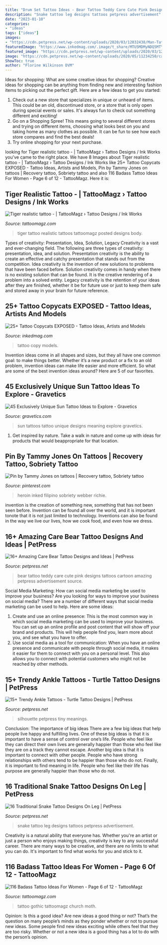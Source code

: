```yaml
---
title: "Drum Set Tattoo Ideas - Bear Tattoo Teddy Care Cute Pink Designs Tattoos Cartoon Amazing Petpress Advertisement Source"
description: "Snake tattoo leg designs tattoos petpress advertisement"
date: "2023-01-10"
categories:
- "ideas"
tags: ["ideas"]
images:
- "https://cdn.petpress.net/wp-content/uploads/2020/03/12032438/Man-Tattoo-snake-on-leg.jpg"
featuredImage: "https://www.inkedmag.com/.image/t_share/MTU5MDMyNDQ5MTY1NTY3NjM3/copy-feat.jpg"
featured_image: "https://cdn.petpress.net/wp-content/uploads/2020/03/12032438/Man-Tattoo-snake-on-leg.jpg"
image: "https://cdn.petpress.net/wp-content/uploads/2020/05/11234250/care-bear-tattoo-cute.jpg"
ShowToc: true
author: "Florine Wilkinson DVM"
---
```



Ideas for shopping: What are some creative ideas for shopping?
Creative ideas for shopping can be anything from finding new and interesting fashion items to picking out the perfect gift. Here are a few ideas to get you started: 
1. Check out a new store that specializes in unique or unheard of items. This could be an old, discontinued store, or a store that is only open during special events or sales. It's always fun to check out something different and exciting! 
2. Go on a Shopping Spree! This means going to several different stores and trying on different items, choosing what looks best on you and taking home as many clothes as possible. It can be fun to see how each store compares and find the best deals! 
3. Try online shopping for your next purchase.

	

		
looking for Tiger realistic tattoo - | TattooMagz › Tattoo Designs / Ink Works you've came to the right place. We have 8 Images about Tiger realistic tattoo - | TattooMagz › Tattoo Designs / Ink Works like 25+ Tattoo Copycats EXPOSED - Tattoo Ideas, Artists and Models, Pin by Tammy Jones on tattoos | Recovery tattoo, Sobriety tattoo and also 116 Badass Tattoo Ideas For Women - Page 6 of 12 - TattooMagz. Here it is:
		
    
## Tiger Realistic Tattoo - | TattooMagz › Tattoo Designs / Ink Works

<img loading=lazy src="https://tattoomagz.com/wp-content/uploads/2014/06/Tiger-realistic-tattoo.jpg" onerror="this.onerror=null;this.src='https://tse4.mm.bing.net/th?id=OIP.YLM_a7ajoHAaVoQ_5QZZEwHaKe&amp;pid=15.1';" alt="Tiger realistic tattoo - | TattooMagz › Tattoo Designs / Ink Works">

_Source: tattoomagz.com_

>tiger tattoo realistic tattoos tattoomagz posted designs body. 

	

Types of creativity: Presentation, Idea, Solution, Legacy
Creativity is a vast and ever-changing field. The following are three types of creativity: presentation, idea, and solution. Presentation creativity is the ability to create an effective and catchy presentation that stands out from the competition. Idea creativity is the invention of new solutions to problems that have been faced before. Solution creativity comes in handy when there is no existing solution that can be found. It is the creative rendering of a problem into a solved entity. Legacy creativity is the retention of your ideas after they are finished, whether it be for future use or just to keep them safe and stored away in your brain for future reference.

    
## 25+ Tattoo Copycats EXPOSED - Tattoo Ideas, Artists And Models

<img loading=lazy src="https://www.inkedmag.com/.image/t_share/MTU5MDMyNDQ5MTY1NTY3NjM3/copy-feat.jpg" onerror="this.onerror=null;this.src='https://tse4.mm.bing.net/th?id=OIP.Nfz0KpCKBdFxKBeGRE9x4AHaF7&amp;pid=15.1';" alt="25+ Tattoo Copycats EXPOSED - Tattoo Ideas, Artists and Models">

_Source: inkedmag.com_

>tattoo copy models. 

	

Invention ideas come in all shapes and sizes, but they all have one common goal: to make things better. Whether it’s a new product or a fix to an old problem, invention ideas can make life easier and more efficient. So what are some of the best invention ideas around? Here are 5 of our favorites.

    
## 45 Exclusively Unique Sun Tattoo Ideas To Explore - Gravetics

<img loading=lazy src="http://www.gravetics.com/wp-content/uploads/2017/05/minimaltattoo-smalltattoo-handpoked-suntattoo-handpokers.jpg" onerror="this.onerror=null;this.src='https://tse2.mm.bing.net/th?id=OIP.lrsOAcqeY9XXjwGOo5rs-AHaHa&amp;pid=15.1';" alt="45 Exclusively Unique Sun Tattoo Ideas to Explore - Gravetics">

_Source: gravetics.com_

>sun tattoos tattoo unique designs meaning explore gravetics. 

	

1. Get inspired by nature. Take a walk in nature and come up with ideas for products that would beappropriate for that location.

    
## Pin By Tammy Jones On Tattoos | Recovery Tattoo, Sobriety Tattoo

<img loading=lazy src="https://i.pinimg.com/736x/42/8a/b3/428ab32a627022abfafcc7a299373b81.jpg" onerror="this.onerror=null;this.src='https://tse4.mm.bing.net/th?id=OIP.oRP4SCI9zY9YKdWnwKBJvgHaJ4&amp;pid=15.1';" alt="Pin by Tammy Jones on tattoos | Recovery tattoo, Sobriety tattoo">

_Source: pinterest.com_

>heroin inked filipino sobriety webber richie. 

	

invention is the creation of something new, something that has not been seen before. Invention can be found all over the world, and it is important tonote that it is not just limited to technology. Inventions can also be found in the way we live our lives, how we cook food, and even how we dress.

    
## 16+ Amazing Care Bear Tattoo Designs And Ideas | PetPress

<img loading=lazy src="https://cdn.petpress.net/wp-content/uploads/2020/05/11234250/care-bear-tattoo-cute.jpg" onerror="this.onerror=null;this.src='https://tse3.mm.bing.net/th?id=OIP.57wQ7zKxRD3yqmzSYBZ0gQHaLI&amp;pid=15.1';" alt="16+ Amazing Care Bear Tattoo Designs and Ideas | PetPress">

_Source: petpress.net_

>bear tattoo teddy care cute pink designs tattoos cartoon amazing petpress advertisement source. 

	

Social Media Marketing: How can social media marketing be used to improve your business?
Are you looking for ways to improve your business on social media? There are a number of different ways that social media marketing can be used to help. Here are some ideas: 
1. Create and use an online presence: This is the most common way in which social media marketing can be used to improve your business. You can set up an online profile and post content that will show off your brand and products. This will help people find you, learn more about you, and see what you have to offer. 
2. Use social media as a tool for communication: When you have an online presence and communicate with people through social media, it makes it easier for them to connect with you on a personal level. This also allows you to connect with potential customers who might not be reached by other methods. 

    
## 15+ Trendy Ankle Tattoos - Turtle Tattoo Designs | PetPress

<img loading=lazy src="https://cdn.petpress.net/wp-content/uploads/2020/04/12013341/turtle-ankle-tattoo-design-scaled.jpg" onerror="this.onerror=null;this.src='https://tse1.mm.bing.net/th?id=OIP.cJDJXVaDu_n18YEbzOYV1QHaJ4&amp;pid=15.1';" alt="15+ Trendy Ankle Tattoos - Turtle Tattoo Designs | PetPress">

_Source: petpress.net_

>silhouette petpress tiny meanings. 

	

Conclusion: The importance of big ideas
There are a few big ideas that help people live happy and fulfilling lives. One of these big ideas is that it is important to have a sense of control over one’s life. People who feel like they can direct their own lives are generally happier than those who feel like they are on a track they cannot escape. Another big idea is that it is important to connect with other people. People who have strong relationships with others tend to be happier than those who do not. Finally, it is important to find meaning in life. People who feel like their life has purpose are generally happier than those who do not.

    
## 16 Traditional Snake Tattoo Designs On Leg | PetPress

<img loading=lazy src="https://cdn.petpress.net/wp-content/uploads/2020/03/12032438/Man-Tattoo-snake-on-leg.jpg" onerror="this.onerror=null;this.src='https://tse2.mm.bing.net/th?id=OIP.IYuCliaa_7p_z3BmGYLOtAHaJ4&amp;pid=15.1';" alt="16 Traditional Snake Tattoo Designs On Leg | PetPress">

_Source: petpress.net_

>snake tattoo leg designs tattoos petpress advertisement. 

	

Creativity is a natural ability that everyone has. Whether you're an artist or just a person who enjoys making things, creativity is key to any successful career. There are many ways to be creative, and there are no limits to what you can do. It's important to find what works for you and stick to it.

    
## 116 Badass Tattoo Ideas For Women - Page 6 Of 12 - TattooMagz

<img loading=lazy src="http://tattoomagz.com/wp-content/uploads/Gothic-church-and-moth-tattoo-tattoo-ideas-for-women-755x900.jpg" onerror="this.onerror=null;this.src='https://tse2.mm.bing.net/th?id=OIP.itaAdUjFGppP856woA8m6wHaI1&amp;pid=15.1';" alt="116 Badass Tattoo Ideas For Women - Page 6 of 12 - TattooMagz">

_Source: tattoomagz.com_

>tattoo gothic tattoomagz church moth. 

	

Opinion: Is this a good idea?
Are new ideas a good thing or not? That’s the question on many people’s minds as they ponder whether or not to pursue new ideas. Some people find new ideas exciting while others feel that they are too risky. Whether or not a new idea is a good thing has a lot to do with the person’s opinion.


